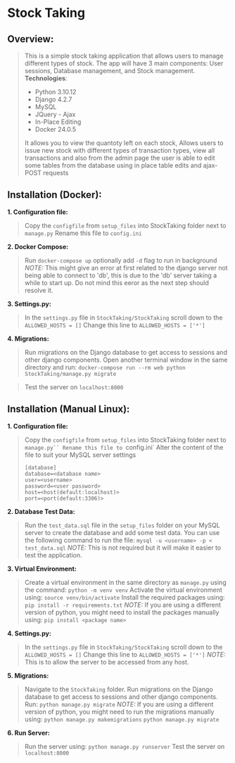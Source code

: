 # Stock Taking

## Overview:
> This is a simple stock taking application that allows users to manage different types of stock. The app will have 3 main components: User sessions, Database management, and Stock management. 
> <br/>
> **Technologies**:
>  - Python 3.10.12
>  - Django 4.2.7
>  - MySQL
>  - JQuery - Ajax
>  - In-Place Editing
>  - Docker 24.0.5
> 
> It allows you to view the quantoty left on each stock, Allows users to issue new stock with different types of transaction types, view all transactions and also from the admin page the user is able to edit some tables from the database using in place table edits and ajax-POST requests


## Installation (Docker):

**1. Configuration file:**
> Copy the `configfile` from `setup_files` into StockTaking folder next to `manage.py`
> Rename this file to `config.ini`  


**2. Docker Compose:**
> Run `docker-compose up` optionally add `-d` flag to run in background
> *NOTE:* This might give an error at first related to the django server not being able to connect to 'db', this is due to the 'db' server taking a while to start up. Do not mind this eeror as the next step should resolve it.

**3. Settings.py:**
> In the `settings.py` file in `StockTaking/StockTaking` scroll down to the `ALLOWED_HOSTS = []` 
> Change this line to `ALLOWED_HOSTS = ['*']`

**4. Migrations:**
> Run migrations on the Django database to get access to sessions and other django components.
> Open another terminal window in the same directory and run:
> `docker-compose run --rm web python StockTaking/manage.py migrate`

> Test the server on `localhost:8000`


## Installation (Manual Linux):

**1. Configuration file:**
> Copy the `configfile` from `setup_files` into StockTaking folder next to `manage.py``
> Rename this file to `config.ini`
> Alter the content of the file to suit your MySQL server settings
> ```
> [database]
> database=<database name>
> user=<username>
> password=<user password>
> host=<host(default:localhost)>
> port=<port(default:3306)>
> ```

**2. Database Test Data:**
> Run the `test_data.sql` file in the `setup_files` folder on your MySQL server to create the database and add some test data.
> You can use the following command to run the file:
> `mysql -u <username> -p < test_data.sql`
> *NOTE:* This is not required but it will make it easier to test the application.

**3. Virtual Environment:**
> Create a virtual environment in the same directory as `manage.py` using the command:
> `python -m venv venv`
> Activate the virtual environment using:
> `source venv/bin/activate`
> Install the required packages using:
> `pip install -r requirements.txt`
> *NOTE:* If you are using a different version of python, you might need to install the packages manually using:
> `pip install <package name>`

**4. Settings.py:**
> In the `settings.py` file in `StockTaking/StockTaking` scroll down to the `ALLOWED_HOSTS = []`
> Change this line to `ALLOWED_HOSTS = ['*']`
> *NOTE:* This is to allow the server to be accessed from any host.

**5. Migrations:**
> Navigate to the `StockTaking` folder.
> Run migrations on the Django database to get access to sessions and other django components.
> Run:
> `python manage.py migrate`
> *NOTE:* If you are using a different version of python, you might need to run the migrations manually using:
> `python manage.py makemigrations`
> `python manage.py migrate`

**6. Run Server:**
> Run the server using:
> `python manage.py runserver`
> Test the server on `localhost:8000`
